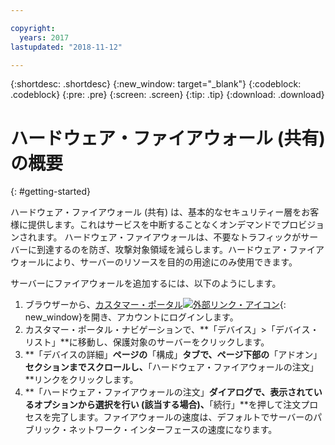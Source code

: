 ```yaml
---

copyright:
  years: 2017
lastupdated: "2018-11-12"

---
```


{:shortdesc: .shortdesc}
{:new_window: target="_blank"}
{:codeblock: .codeblock}
{:pre: .pre}
{:screen: .screen}
{:tip: .tip}
{:download: .download}

# ハードウェア・ファイアウォール (共有) の概要
{: #getting-started}

ハードウェア・ファイアウォール (共有) は、基本的なセキュリティー層をお客様に提供します。これはサービスを中断することなくオンデマンドでプロビジョンされます。 ハードウェア・ファイアウォールは、不要なトラフィックがサーバーに到達するのを防ぎ、攻撃対象領域を減らします。ハードウェア・ファイアウォールにより、サーバーのリソースを目的の用途にのみ使用できます。

サーバーにファイアウォールを追加するには、以下のようにします。

1. ブラウザーから、[カスタマー・ポータル![外部リンク・アイコン](../../icons/launch-glyph.svg "外部リンク・アイコン")](https://control.softlayer.com/){: new_window}を開き、アカウントにログインします。
2. カスタマー・ポータル・ナビゲーションで、**「デバイス」>「デバイス・リスト」**に移動し、保護対象のサーバーをクリックします。  
3. **「デバイスの詳細」**ページの**「構成」**タブで、ページ下部の**「アドオン」**セクションまでスクロールし、**「ハードウェア・ファイアウォールの注文」**リンクをクリックします。
4. **「ハードウェア・ファイアウォールの注文」**ダイアログで、表示されているオプションから選択を行い (該当する場合)、**「続行」**を押して注文プロセスを完了します。ファイアウォールの速度は、デフォルトでサーバーのパブリック・ネットワーク・インターフェースの速度になります。
